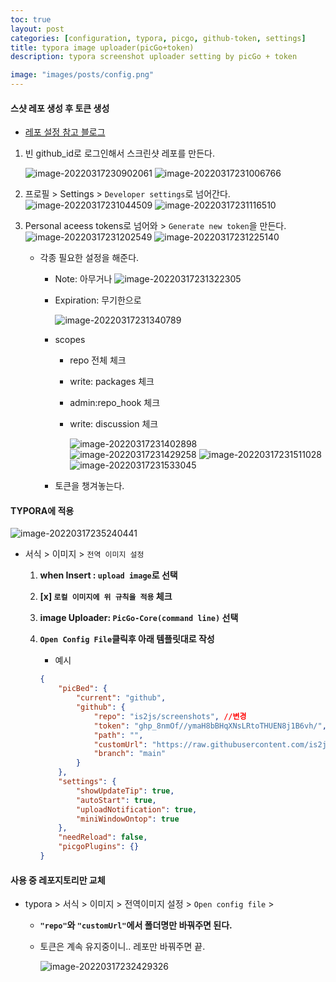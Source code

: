 ```yaml
---
toc: true
layout: post
categories: [configuration, typora, picgo, github-token, settings]
title: typora image uploader(picGo+token)
description: typora screenshot uploader setting by picGo + token

image: "images/posts/config.png"
---
```


#### 스샷 레포 생성 후 토큰 생성

- [레포 설정 참고 블로그](https://taeuk-gang.github.io/wiki/Typora%20%EC%8B%A0%EA%B8%B0%EB%8A%A5%20-%20%EC%9D%B4%EB%AF%B8%EC%A7%80%20%EC%9E%90%EB%8F%99%20%EC%97%85%EB%A1%9C%EB%93%9C/)



1. 빈 github_id로 로그인해서 스크린샷 레포를 만든다.

    ![image-20220317230902061](https://raw.githubusercontent.com/is2js/screenshots/main/image-20220317230902061.png)
    ![image-20220317231006766](https://raw.githubusercontent.com/is2js/screenshots/main/image-20220317231006766.png)

2. 프로필 > Settings > `Developer settings`로 넘어간다.
    ![image-20220317231044509](https://raw.githubusercontent.com/is2js/screenshots/main/image-20220317231044509.png)
    ![image-20220317231116510](https://raw.githubusercontent.com/is2js/screenshots/main/image-20220317231116510.png)





3. Personal aceess tokens로 넘어와 > `Generate new token`을 만든다.
    ![image-20220317231202549](https://raw.githubusercontent.com/is2js/screenshots/main/image-20220317231202549.png)
    ![image-20220317231225140](https://raw.githubusercontent.com/is2js/screenshots/main/image-20220317231225140.png)

    - 각종 필요한 설정을 해준다.

        - Note: 아무거나
            ![image-20220317231322305](https://raw.githubusercontent.com/is2js/screenshots/main/image-20220317231322305.png)

        - Expiration: 무기한으로

            ![image-20220317231340789](https://raw.githubusercontent.com/is2js/screenshots/main/image-20220317231340789.png)

        - scopes

            - repo 전체 체크

            - write: packages 체크

            - admin:repo_hook 체크

            - write: discussion 체크

                ![image-20220317231402898](https://raw.githubusercontent.com/is2js/screenshots/main/image-20220317231402898.png)
                ![image-20220317231429258](https://raw.githubusercontent.com/is2js/screenshots/main/image-20220317231429258.png)
                ![image-20220317231511028](https://raw.githubusercontent.com/is2js/screenshots/main/image-20220317231511028.png)
                ![image-20220317231533045](https://raw.githubusercontent.com/is2js/screenshots/main/image-20220317231533045.png)

        - 토큰을 챙겨놓는다.

            







#### TYPORA에 적용

![image-20220317235240441](https://raw.githubusercontent.com/is2js/screenshots/main/image-20220317235240441.png)

- 서식 > 이미지 > `전역 이미지 설정`

    1. **when Insert : `upload image`로 선택**

    2. **[x] `로컬 이미지에 위 규칙을 적용` 체크**

    3. **image Uploader: `PicGo-Core(command line)` 선택**

    4. **`Open Config File`클릭후 아래 템플릿대로 작성**

        - 예시

        ```json
        {
            "picBed": {
                "current": "github",
                "github": {
                    "repo": "is2js/screenshots", //변경
                    "token": "ghp_8nmOf//ymaH8bBHqXNsLRtoTHUEN8j1B6vh/", //변경
                    "path": "",
                    "customUrl": "https://raw.githubusercontent.com/is2js/screenshots/main", //변경
                    "branch": "main"
                }
            },
            "settings": {
                "showUpdateTip": true,
                "autoStart": true,
                "uploadNotification": true,
                "miniWindowOntop": true
            },
            "needReload": false,
            "picgoPlugins": {}
        }
        ```

        







#### 사용 중 레포지토리만 교체

- typora > 서식 > 이미지 > 전역이미지 설정 > `Open config file` > 

    - **`"repo"`와 `"customUrl"`에서 폴더명만 바꿔주면 된다.**

    - 토큰은 계속 유지중이니.. 레포만 바꿔주면 끝.

        ![image-20220317232429326](https://raw.githubusercontent.com/is2js/screenshots/main/image-20220317232429326.png)

